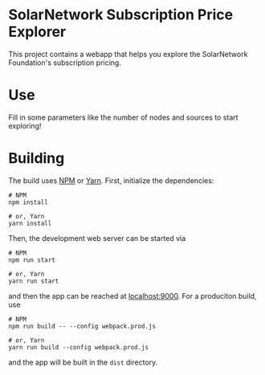 # SolarNetwork Subscription Price Explorer

This project contains a webapp that helps you explore the SolarNetwork Foundation's subscription pricing.

# Use

Fill in some parameters like the number of nodes and sources to start exploring!

# Building

The build uses [NPM][npm] or [Yarn][yarn]. First, initialize the dependencies:

```shell
# NPM
npm install

# or, Yarn
yarn install
```

Then, the development web server can be started via

```shell
# NPM
npm run start

# or, Yarn
yarn run start
```

and then the app can be reached at [localhost:9000](http://localhost:9000). For a
produciton build, use

```shell
# NPM
npm run build -- --config webpack.prod.js

# or, Yarn
yarn run build --config webpack.prod.js
```

and the app will be built in the `dist` directory.

[npm]: https://www.npmjs.com/
[yarn]: https://yarnpkg.com/
